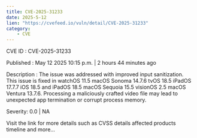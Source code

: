 ```yaml
---
title: CVE-2025-31233
date: 2025-5-12
lien: "https://cvefeed.io/vuln/detail/CVE-2025-31233"
category:
    - CVE
---
```


CVE ID : CVE-2025-31233

Published :  May 12
2025
10:15 p.m. | 2 hours
44 minutes ago

Description : The issue was addressed with improved input sanitization. This issue is fixed in watchOS 11.5
macOS Sonoma 14.7.6
tvOS 18.5
iPadOS 17.7.7
iOS 18.5 and iPadOS 18.5
macOS Sequoia 15.5
visionOS 2.5
macOS Ventura 13.7.6. Processing a maliciously crafted video file may lead to unexpected app termination or corrupt process memory.

Severity: 0.0 | NA

Visit the link for more details
such as CVSS details
affected products
timeline
and more...
